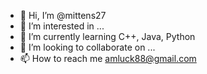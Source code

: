 - 👋 Hi, I’m @mittens27
- 👀 I’m interested in ...
- 🌱 I’m currently learning C++, Java, Python
- 💞️ I’m looking to collaborate on ...
- 📫 How to reach me amluck88@gmail.com

<!---
mittens27/mittens27 is a ✨ special ✨ repository because its `README.md` (this file) appears on your GitHub profile.
You can click the Preview link to take a look at your changes.
--->
